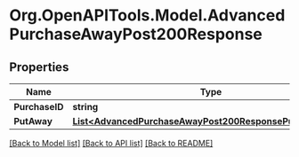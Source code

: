 # Org.OpenAPITools.Model.AdvancedPurchaseAwayPost200Response

## Properties

Name | Type | Description | Notes
------------ | ------------- | ------------- | -------------
**PurchaseID** | **string** |  | [optional] 
**PutAway** | [**List&lt;AdvancedPurchaseAwayPost200ResponsePutAwayInner&gt;**](AdvancedPurchaseAwayPost200ResponsePutAwayInner.md) |  | [optional] 

[[Back to Model list]](../README.md#documentation-for-models) [[Back to API list]](../README.md#documentation-for-api-endpoints) [[Back to README]](../README.md)

